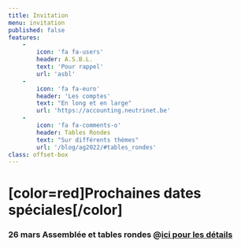```yaml
---
title: Invitation
menu: invitation
published: false
features:
    -
        icon: 'fa fa-users'
        header: A.S.B.L.
        text: 'Pour rappel'
        url: 'asbl'
    -
        icon: 'fa fa-euro'
        header: 'Les comptes'
        text: "En long et en large"
        url: 'https://accounting.neutrinet.be'
    -
        icon: 'fa fa-comments-o'
        header: Tables Rondes
        text: "Sur différents thèmes"
        url: '/blog/ag2022/#tables_rondes'
class: offset-box
---
```


# [color=red]Prochaines dates spéciales[/color]

### 26 mars Assemblée et tables rondes @[ici pour les détails](/blog/ag2022)